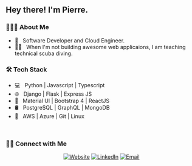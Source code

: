 <h2> Hey there! I'm Pierre.</h2>

<h3> 👨🏻‍💻 About Me </h3>

- 💼 &nbsp; Software Developer and Cloud Engineer.
- 👨‍🚀 &nbsp; When I'm not building awesome web applicaions, I am teaching technical scuba diving.

<h3>🛠 Tech Stack</h3>

- 💻 &nbsp; Python | Javascript | Typescript
- 🌐 &nbsp; Django | Flask | Express JS
- 🔌 &nbsp; Material UI | Bootstrap 4 | ReactJS
- 🛢 &nbsp; PostgreSQL | GraphQL | MongoDB
- 🔧 &nbsp; AWS | Azure | Git | Linux 

<br/>

<h3> 🤝🏻 Connect with Me </h3>

<p align="center">
<a href="https://www.subaquatic-pierre.com/"><img alt="Website" src="https://img.shields.io/badge/:-www.subaquatic--pierre.com-blue?style=flat-square?logoWidth=70&logo=google-chrome"></a>
<a href="https://www.linkedin.com/in/pierre-du-toit-b66193a1/"><img alt="LinkedIn" src="https://img.shields.io/badge/:-Pierre du Toit-blue?style=flat-square&logo=linkedin"></a>
<a href="mailto:subaquatic-pierre@gmail.com"><img alt="Email" src="https://img.shields.io/badge/:-subaquatic--pierre@gmail.com-blue?style=flat-square&logo=gmail"></a>
</p>
